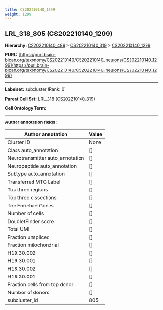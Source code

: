 ```yaml
---
title: CS202210140_1299
weight: 1299
---
```

## LRL_318_805 (CS202210140_1299)
<b>Hierarchy: </b>
[CS202210140_489](../CS202210140_489) >
[CS202210140_319](../CS202210140_319) >
[CS202210140_1299](../CS202210140_1299)

**PURL:** [https://purl.brain-bican.org/taxonomy/CS202210140/CS202210140_neurons/CS202210140_1299](https://purl.brain-bican.org/taxonomy/CS202210140/CS202210140_neurons/CS202210140_1299)

---


**Labelset:** subcluster (Rank: 0)

**Parent Cell Set:** LRL_318 ([CS202210140_319](../CS202210140_319))



**Cell Ontology Term:** 

[MARKER GENES.]: #


---

[TRANSFERRED ANNOTATIONS.]: #


[AUTHOR ANNOTATION FIELDS.]: #


**Author annotation fields:**

| Author annotation | Value |
|-------------------|-------|
|Cluster ID|None|
|Class auto_annotation|[]|
|Neurotransmitter auto_annotation|[]|
|Neuropeptide auto_annotation|[]|
|Subtype auto_annotation|[]|
|Transferred MTG Label|[]|
|Top three regions|[]|
|Top three dissections|[]|
|Top Enriched Genes|[]|
|Number of cells|[]|
|DoubletFinder score|[]|
|Total UMI|[]|
|Fraction unspliced|[]|
|Fraction mitochondrial|[]|
|H19.30.002|[]|
|H19.30.001|[]|
|H18.30.002|[]|
|H18.30.001|[]|
|Fraction cells from top donor|[]|
|Number of donors|[]|
|subcluster_id|805|
